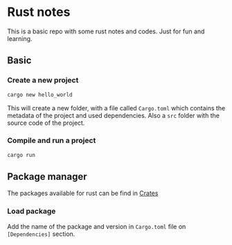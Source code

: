 # Rust notes
This is a basic repo with some rust notes and codes. Just for fun and learning.

## Basic

### Create a new project
```bash
cargo new hello_world
```
This will create a new folder, with a file called `Cargo.toml` which contains the metadata of the project and used dependencies. Also a `src` folder with the source code of the project.

### Compile and run a project

```bash
cargo run
```

## Package manager

The packages available for rust can be find in [Crates](https://crates.io/)

### Load package

Add the name of the package and version in `Cargo.toml` file on `[Dependencies]` section.


